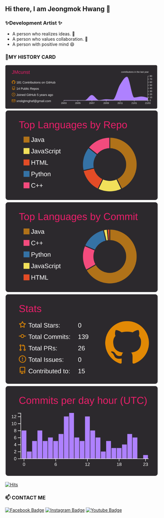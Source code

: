 ## Hi there, I am Jeongmok Hwang 👋

### ✨Development Artist ✨

  - A person who realizes ideas. 💬
  - A person who values collaboration. 👯
  - A person with positive mind 😄

### 🌱MY HISTORY CARD

<!--
**JMcunst/JMcunst** is a ✨ _special_ ✨ repository because its `README.md` (this file) appears on your GitHub profile.

Here are some ideas to get you started:

- 🔭 I’m currently working on ...
- 🌱 I’m currently learning ...
- 👯 I’m looking to collaborate on ...
- 🤔 I’m looking for help with ...
- 💬 Ask me about ...
- 📫 How to reach me: ...
- 😄 Pronouns: ...
- ⚡ Fun fact: ...
-->


[![](https://raw.githubusercontent.com/JMcunst/JMcunst/main/profile-summary-card-output/monokai/0-profile-details.svg)](https://github.com/vn7n24fzkq/github-profile-summary-cards)
[![](https://raw.githubusercontent.com/JMcunst/JMcunst/main/profile-summary-card-output/monokai/1-repos-per-language.svg)](https://github.com/vn7n24fzkq/github-profile-summary-cards) [![](https://raw.githubusercontent.com/JMcunst/JMcunst/main/profile-summary-card-output/monokai/2-most-commit-language.svg)](https://github.com/vn7n24fzkq/github-profile-summary-cards)
[![](https://raw.githubusercontent.com/JMcunst/JMcunst/main/profile-summary-card-output/monokai/3-stats.svg)](https://github.com/vn7n24fzkq/github-profile-summary-cards) [![](https://raw.githubusercontent.com/JMcunst/JMcunst/main/profile-summary-card-output/monokai/4-productive-time.svg)](https://github.com/vn7n24fzkq/github-profile-summary-cards)


[![Hits](https://hits.seeyoufarm.com/api/count/incr/badge.svg?url=https%3A%2F%2Fgithub.com%2FJMcunst&count_bg=%23509FE5&title_bg=%23B9C5EB&icon=bilibili.svg&icon_color=%23312082&title=hits&edge_flat=false)](https://hits.seeyoufarm.com)


### 📫 CONTACT ME
[![Facebook Badge](https://img.shields.io/badge/facebook-1877f2?style=round&logo=facebook&logoColor=white&link=https://www.facebook.com/profile.php?id=100007785341431)](https://www.facebook.com/profile.php?id=100007785341431)
[![Instagram Badge](https://img.shields.io/badge/instagram-ff00bf?style=round&logo=instagram&logoColor=white&link=https://www.instagram.com/bingbi_h)](https://www.instagram.com/bingbi_h)
[![Youtube Badge](https://img.shields.io/badge/Youtube-ff0000?style=round&logo=youtube&link=https://www.youtube.com/channel/UC8P4ufZvET6rZeA2sPHDtyA)](https://www.youtube.com/channel/UC8P4ufZvET6rZeA2sPHDtyA)



